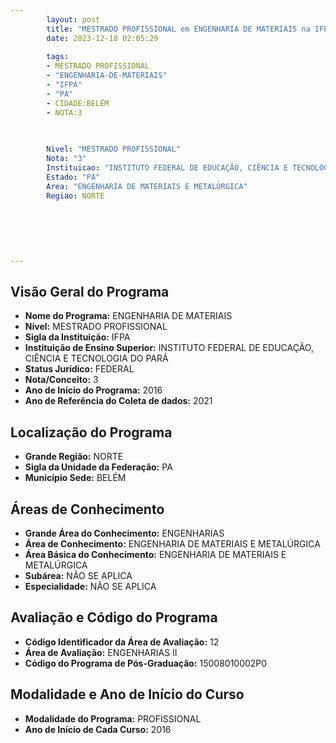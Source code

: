 ```yaml
---
        layout: post
        title: "MESTRADO PROFISSIONAL em ENGENHARIA DE MATERIAIS na IFPA  "
        date: 2023-12-18 02:05:29
     
        tags:
        - MESTRADO PROFISSIONAL
        - "ENGENHARIA-DE-MATERIAIS"
        - "IFPA"
        - "PA"
        - CIDADE:BELÉM
        - NOTA:3
        
       

        Nivel: "MESTRADO PROFISSIONAL"
        Nota: "3"
        Instituicao: "INSTITUTO FEDERAL DE EDUCAÇÃO, CIÊNCIA E TECNOLOGIA DO PARÁ"
        Estado: "PA"
        Area: "ENGENHARIA DE MATERIAIS E METALÚRGICA"
        Regiao: NORTE
        
        
        
        
        
        
---
```

## Visão Geral do Programa
- **Nome do Programa:** ENGENHARIA DE MATERIAIS
- **Nível:** MESTRADO PROFISSIONAL
- **Sigla da Instituição:** IFPA
- **Instituição de Ensino Superior:** INSTITUTO FEDERAL DE EDUCAÇÃO, CIÊNCIA E TECNOLOGIA DO PARÁ
- **Status Jurídico:** FEDERAL
- **Nota/Conceito:** 3
- **Ano de Início do Programa:** 2016
- **Ano de Referência do Coleta de dados:** 2021

## Localização do Programa
- **Grande Região:** NORTE
- **Sigla da Unidade da Federação:** PA
- **Município Sede:** BELÉM

## Áreas de Conhecimento
- **Grande Área do Conhecimento:** ENGENHARIAS
- **Área de Conhecimento:** ENGENHARIA DE MATERIAIS E METALÚRGICA
- **Área Básica do Conhecimento:** ENGENHARIA DE MATERIAIS E METALÚRGICA
- **Subárea:** NÃO SE APLICA
- **Especialidade:** NÃO SE APLICA

## Avaliação e Código do Programa
- **Código Identificador da Área de Avaliação:** 12
- **Área de Avaliação:** ENGENHARIAS II
- **Código do Programa de Pós-Graduação:** 15008010002P0


## Modalidade e Ano de Início do Curso
- **Modalidade do Programa:** PROFISSIONAL
- **Ano de Início de Cada Curso:** 2016
